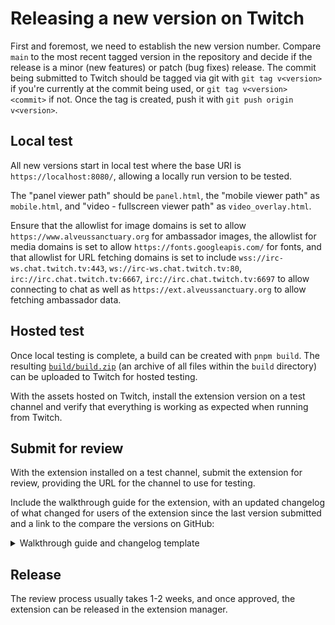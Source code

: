 # Releasing a new version on Twitch

First and foremost, we need to establish the new version number. Compare `main` to the most recent tagged version in the repository and decide if the release is a minor (new features) or patch (bug fixes) release. The commit being submitted to Twitch should be tagged via git with `git tag v<version>` if you're currently at the commit being used, or `git tag v<version> <commit>` if not. Once the tag is created, push it with `git push origin v<version>`.

## Local test

All new versions start in local test where the base URI is `https://localhost:8080/`, allowing a locally run version to be tested.

The "panel viewer path" should be `panel.html`, the "mobile viewer path" as `mobile.html`, and "video - fullscreen viewer path" as `video_overlay.html`.

Ensure that the allowlist for image domains is set to allow `https://www.alveussanctuary.org` for ambassador images, the allowlist for media domains is set to allow `https://fonts.googleapis.com/` for fonts, and that allowlist for URL fetching domains is set to include `wss://irc-ws.chat.twitch.tv:443`, `ws://irc-ws.chat.twitch.tv:80`, `irc://irc.chat.twitch.tv:6667`, `irc://irc.chat.twitch.tv:6697` to allow connecting to chat as well as `https://ext.alveussanctuary.org` to allow fetching ambassador data.

## Hosted test

Once local testing is complete, a build can be created with `pnpm build`. The resulting [`build/build.zip`](build/build.zip) (an archive of all files within the `build` directory) can be uploaded to Twitch for hosted testing.

With the assets hosted on Twitch, install the extension version on a test channel and verify that everything is working as expected when running from Twitch.

## Submit for review

With the extension installed on a test channel, submit the extension for review, providing the URL for the channel to use for testing.

Include the walkthrough guide for the extension, with an updated changelog of what changed for users of the extension since the last version submitted and a link to the compare the versions on GitHub:

<details>
<summary>Walkthrough guide and changelog template</summary>

```text
Note: "ambassadors" are the animals displayed in the extension (they are educational ambassadors for their species).

This extension displays information about ambassadors at Alveus Sanctuary within the Panel and Overlay view.
It is designed to be used by channels that are hosting collaboration streams at Alveus.
It allows viewers to explore more information about the ambassadors seen on the stream, at any time.
It allows the broadcaster/moderators to run chat commands to display information about specific ambassadors to everyone, as they are shown on stream.

This extension is made with React, and is bundled with Webpack.
Due to the nature (frequency and last-minute-ness) of collaboration streams, it is not tenable to maintain an access list and create new releases for each collaboration, so this is published as a global overlay.

Changelog:

    - <insert changes here>

Source code diff:

    https://github.com/alveusgg/extension/compare/v<previous version here>...v<new version here>

External links:

    All links are related to Alveus Sanctuary, and can be found in the ambassador cards as well as the overlay welcome card.

    - Alveus Sanctuary website (homepage + ambassador pages)
    - Alveus Amazon Wishlist
    - Alveus Instagram
    - Alveus TikTok
    - Alveus X/Twitter
    - Alveus Bluesky
    - Alveus Facebook
    - Extension GitHub (Open-source code for the extension, encouraging users to contribute to and improve the extension)

Allowlist explanations:

    - `https://fonts.googleapis.com/` Google Fonts, for loading fonts in the extension
    - `wss://irc-ws.chat.twitch.tv:443`, `ws://irc-ws.chat.twitch.tv:80`, `irc://irc.chat.twitch.tv:6667`, `irc://irc.chat.twitch.tv:6697` Twitch chat URLs, for the chatbot to connect to
    - `https://www.alveussanctuary.org` Alveus Sanctuary website, for fetching ambassador images
    - `https://ext.alveussanctuary.org` Alveus Sanctuary website (cached API), for fetching ambassador data

Testing the Extension:

    - For overlay, mobile + panel: Click the buttons to explore the extension
    - For overlay: As a moderator or broadcaster, type `!welcome` in chat to trigger the welcome card, type `!snork` to trigger an ambassador card
```

</details>

## Release

The review process usually takes 1-2 weeks, and once approved, the extension can be released in the extension manager.
